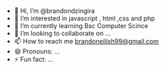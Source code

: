 - 👋 Hi, I’m @brandondzingira
- 👀 I’m interested in javascript , html ,css and php 
- 🌱 I’m currently learning Bsc Computer Scince
- 💞️ I’m looking to collaborate on ...
- 📫 How to reach me brandoneilish99@gmail.com
- 😄 Pronouns: ...
- ⚡ Fun fact: ...

<!---
brandondzingira/brandondzingira is a ✨ special ✨ repository because its `README.md` (this file) appears on your GitHub profile.
You can click the Preview link to take a look at your changes.
--->
